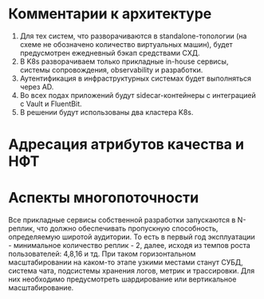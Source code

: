 # Комментарии к архитектуре
1. Для тех систем, что разворачиваются в standalone-топологии (на схеме не обозначено количество виртуальных машин), будет предусмотрен ежедневный бэкап средствами СХД. 
2. В K8s разворачиваем только прикладные in-house сервисы, системы сопровождения, observability и разработки.
3. Аутентификация в инфраструктурных системах будет выполняться через AD.
4. Во всех подах приложений будут sidecar-контейнеры с интеграцией с Vault и FluentBit.
5. В решении будут использованы два кластера K8s.

# Адресация атрибутов качества и НФТ


# Аспекты многопоточности
Все прикладные сервисы собственной разработки запускаются в N-реплик, что должно обеспечивать пропускную способность, определяемую широтой аудитории. То есть в первый год эксплуатации - минимальное количество реплик - 2, далее, исходя из темпов роста пользователей: 4,8,16 и тд. При таком горизонтальном масштабировании на каком-то этапе узкими местами станут СУБД, система чата, подсистемы хранения логов, метрик и трассировки. Для них необходимо предусмотреть шардирование или вертикальное масштабирование.
